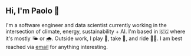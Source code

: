 ## Hi, I'm Paolo 👋

I'm a software engineer and data scientist currently working in the intersection of climate, energy, sustainability + AI. I'm based in 🇸🇬 where it's mostly 🌤️ or 🌧️. Outside work, I play 🎾, take 📸, and ride 🚴‍♂️. I am best reached via [email](joshuaacilo.13@gmail.com) for anything interesting.

<!--
**jpacil0/jpacil0** is a ✨ _special_ ✨ repository because its `README.md` (this file) appears on your GitHub profile.

Here are some ideas to get you started:

- 🔭 I’m currently working on ...
- 🌱 I’m currently learning ...
- 👯 I’m looking to collaborate on ...
- 🤔 I’m looking for help with ...
- 💬 Ask me about ...
- 📫 How to reach me: ...
- 😄 Pronouns: ...
- ⚡ Fun fact: ...
-->
